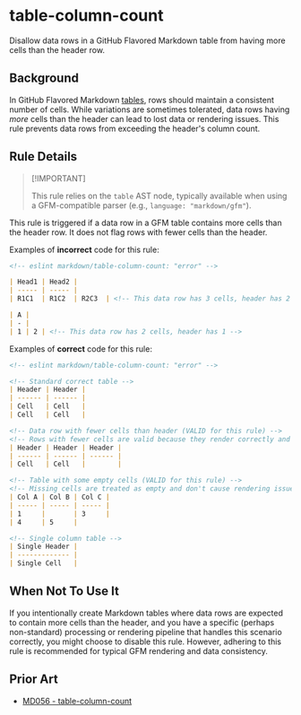 # table-column-count

Disallow data rows in a GitHub Flavored Markdown table from having more cells than the header row.

## Background

In GitHub Flavored Markdown [tables](https://github.github.com/gfm/#tables-extension-), rows should maintain a consistent number of cells. While variations are sometimes tolerated, data rows having *more* cells than the header can lead to lost data or rendering issues. This rule prevents data rows from exceeding the header's column count.

## Rule Details

> [!IMPORTANT] <!-- eslint-disable-line -- This should be fixed in https://github.com/eslint/markdown/issues/294 -->
>
> This rule relies on the `table` AST node, typically available when using a GFM-compatible parser (e.g., `language: "markdown/gfm"`).

This rule is triggered if a data row in a GFM table contains more cells than the header row. It does not flag rows with fewer cells than the header.

Examples of **incorrect** code for this rule:

```markdown
<!-- eslint markdown/table-column-count: "error" -->

| Head1 | Head2 |
| ----- | ----- |
| R1C1  | R1C2  | R2C3  | <!-- This data row has 3 cells, header has 2 -->

| A |
| - |
| 1 | 2 | <!-- This data row has 2 cells, header has 1 -->
```

Examples of **correct** code for this rule:

```markdown
<!-- eslint markdown/table-column-count: "error" -->

<!-- Standard correct table -->
| Header | Header |
| ------ | ------ |
| Cell   | Cell   |
| Cell   | Cell   |

<!-- Data row with fewer cells than header (VALID for this rule) -->
<!-- Rows with fewer cells are valid because they render correctly and no data is lost -->
| Header | Header | Header |
| ------ | ------ | ------ |
| Cell   | Cell   |        |

<!-- Table with some empty cells (VALID for this rule) -->
<!-- Missing cells are treated as empty and don't cause rendering issues -->
| Col A | Col B | Col C |
| ----- | ----- | ----- |
| 1     |       | 3     |
| 4     | 5     |

<!-- Single column table -->
| Single Header |
| ------------- |
| Single Cell   |
```

## When Not To Use It

If you intentionally create Markdown tables where data rows are expected to contain more cells than the header, and you have a specific (perhaps non-standard) processing or rendering pipeline that handles this scenario correctly, you might choose to disable this rule. However, adhering to this rule is recommended for typical GFM rendering and data consistency.

## Prior Art

* [MD056 - table-column-count](https://github.com/DavidAnson/markdownlint/blob/main/doc/Rules.md#md056---table-column-count)
